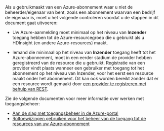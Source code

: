 Als u gebruikmaakt van een Azure-abonnement waar u niet de beheerder/eigenaar van bent, zoals een abonnement waarvan een bedrijf de eigenaar is, moet u het volgende controleren voordat u de stappen in dit document gaat uitvoeren:

* Uw Azure-aanmelding moet minimaal op het niveau van __Inzender__ toegang hebben tot de Azure-resourcegroep die u gebruikt als u HDInsight (en andere Azure-resources) maakt.

* Iemand die minimaal op het niveau van __Inzender__ toegang heeft tot het Azure-abonnement, moet in een eerder stadium de provider hebben geregistreerd van de resource die u gebruikt. Registratie van een provider vindt plaats wanneer een gebruiker met toegang tot het abonnement op het niveau van Inzender, voor het eerst een resource maakt onder het abonnement. Dit kan ook worden bereikt zonder dat er een resource wordt gemaakt door [een provider te registreren met behulp van REST](https://msdn.microsoft.com/library/azure/dn790548.aspx).

Zie de volgende documenten voor meer informatie over werken met toegangsbeheer:

* [Aan de slag met toegangsbeheer in de Azure-portal](../articles/active-directory/role-based-access-control-what-is.md)
* [Roltoewijzingen gebruiken voor het beheer van de toegang tot de resources van uw Azure-abonnement](../articles/active-directory/role-based-access-control-configure.md)


<!--HONumber=Sep16_HO5-->


